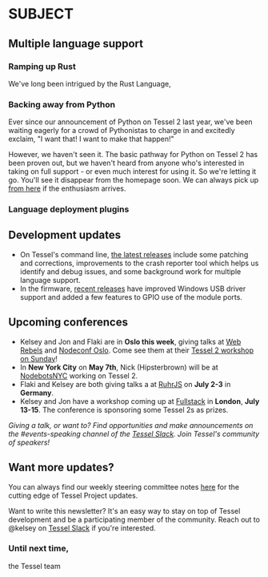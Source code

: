 # SUBJECT

## Multiple language support

### Ramping up Rust
We've long been intrigued by the Rust Language, 

### Backing away from Python
Ever since our announcement of Python on Tessel 2 last year, we've been waiting eagerly for a crowd of Pythonistas to charge in and excitedly exclaim, "I want that! I want to make that happen!"

However, we haven't seen it. The basic pathway for Python on Tessel 2 has been proven out, but we haven't heard from anyone who's interested in taking on full support - or even much interest for using it. So we're letting it go. You'll see it disappear from the homepage soon. We can always pick up [from here](https://github.com/tessel/tessel-python) if the enthusiasm arrives.

### Language deployment plugins

## Development updates
* On Tessel's command line, [the latest releases](https://github.com/tessel/t2-cli/releases) include some patching and corrections, improvements to the crash reporter tool which helps us identify and debug issues, and some background work for multiple language support.
* In the firmware, [recent releases](https://github.com/tessel/t2-firmware/releases) have improved Windows USB driver support and added a few features to GPIO use of the module ports.

## Upcoming conferences
* Kelsey and Jon and Flaki are in **Oslo this week**, giving talks at [Web Rebels](https://www.webrebels.org/) and [Nodeconf Oslo](http://oslo.nodeconf.com/). Come see them at their [Tessel 2 workshop on Sunday](http://oslo.nodeconf.com/workshops/)!
* In **New York City** on **May 7th**, Nick (Hipsterbrown) will be at [NodebotsNYC](http://nodebots.nyc/) working on Tessel 2.
* Flaki and Kelsey are both giving talks a at [RuhrJS](http://ruhrjs.de/) on **July 2-3** in **Germany**.
* Kelsey and Jon have a workshop coming up at [Fullstack](https://skillsmatter.com/conferences/7278-fullstack-2016-the-conference-on-javascript-node-and-internet-of-things) in **London**, **July 13-15**. The conference is sponsoring some Tessel 2s as prizes.

*Giving a talk, or want to? Find opportunities and make announcements on the #events-speaking channel of the [Tessel Slack](tessel-slack.herokuapp.com). Join Tessel's community of speakers!*

## Want more updates?
You can always find our weekly steering committee notes [here](https://github.com/tessel/project/tree/master/meetings) for the cutting edge of Tessel Project updates.

Want to write this newsletter? It's an easy way to stay on top of Tessel development and be a participating member of the community. Reach out to @kelsey on [Tessel Slack](tessel-slack.herokuapp.com) if you're interested.

### Until next time,

the Tessel team
